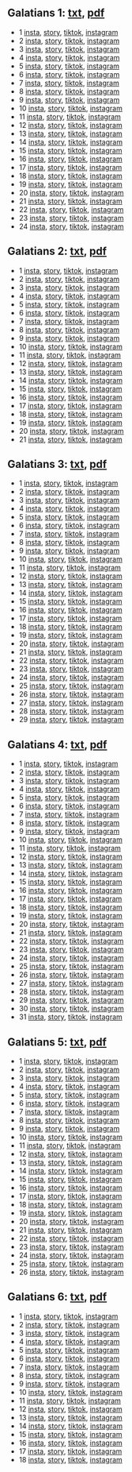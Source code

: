 ## Galatians 1: [txt](../../txts/Galatians_1aarm.txt), [pdf](../../pdfs/Galatians_1.pdf)
- 1 [insta](../../insta/Galatians/Galatians1-1-insta-title.jpg), [story](../../stories/Galatians/Galatians1-1-insta-title-story.jpg), [tiktok](), [instagram]()
- 2 [insta](../../insta/Galatians/Galatians1-2-insta-title.jpg), [story](../../stories/Galatians/Galatians1-2-insta-title-story.jpg), [tiktok](), [instagram]()
- 3 [insta](../../insta/Galatians/Galatians1-3-insta-title.jpg), [story](../../stories/Galatians/Galatians1-3-insta-title-story.jpg), [tiktok](), [instagram]()
- 4 [insta](../../insta/Galatians/Galatians1-4-insta-title.jpg), [story](../../stories/Galatians/Galatians1-4-insta-title-story.jpg), [tiktok](), [instagram]()
- 5 [insta](../../insta/Galatians/Galatians1-5-insta-title.jpg), [story](../../stories/Galatians/Galatians1-5-insta-title-story.jpg), [tiktok](), [instagram]()
- 6 [insta](../../insta/Galatians/Galatians1-6-insta-title.jpg), [story](../../stories/Galatians/Galatians1-6-insta-title-story.jpg), [tiktok](), [instagram]()
- 7 [insta](../../insta/Galatians/Galatians1-7-insta-title.jpg), [story](../../stories/Galatians/Galatians1-7-insta-title-story.jpg), [tiktok](), [instagram]()
- 8 [insta](../../insta/Galatians/Galatians1-8-insta-title.jpg), [story](../../stories/Galatians/Galatians1-8-insta-title-story.jpg), [tiktok](), [instagram]()
- 9 [insta](../../insta/Galatians/Galatians1-9-insta-title.jpg), [story](../../stories/Galatians/Galatians1-9-insta-title-story.jpg), [tiktok](), [instagram]()
- 10 [insta](../../insta/Galatians/Galatians1-10-insta-title.jpg), [story](../../stories/Galatians/Galatians1-10-insta-title-story.jpg), [tiktok](), [instagram]()
- 11 [insta](../../insta/Galatians/Galatians1-11-insta-title.jpg), [story](../../stories/Galatians/Galatians1-11-insta-title-story.jpg), [tiktok](), [instagram]()
- 12 [insta](../../insta/Galatians/Galatians1-12-insta-title.jpg), [story](../../stories/Galatians/Galatians1-12-insta-title-story.jpg), [tiktok](), [instagram]()
- 13 [insta](../../insta/Galatians/Galatians1-13-insta-title.jpg), [story](../../stories/Galatians/Galatians1-13-insta-title-story.jpg), [tiktok](), [instagram]()
- 14 [insta](../../insta/Galatians/Galatians1-14-insta-title.jpg), [story](../../stories/Galatians/Galatians1-14-insta-title-story.jpg), [tiktok](), [instagram]()
- 15 [insta](../../insta/Galatians/Galatians1-15-insta-title.jpg), [story](../../stories/Galatians/Galatians1-15-insta-title-story.jpg), [tiktok](), [instagram]()
- 16 [insta](../../insta/Galatians/Galatians1-16-insta-title.jpg), [story](../../stories/Galatians/Galatians1-16-insta-title-story.jpg), [tiktok](), [instagram]()
- 17 [insta](../../insta/Galatians/Galatians1-17-insta-title.jpg), [story](../../stories/Galatians/Galatians1-17-insta-title-story.jpg), [tiktok](), [instagram]()
- 18 [insta](../../insta/Galatians/Galatians1-18-insta-title.jpg), [story](../../stories/Galatians/Galatians1-18-insta-title-story.jpg), [tiktok](), [instagram]()
- 19 [insta](../../insta/Galatians/Galatians1-19-insta-title.jpg), [story](../../stories/Galatians/Galatians1-19-insta-title-story.jpg), [tiktok](), [instagram]()
- 20 [insta](../../insta/Galatians/Galatians1-20-insta-title.jpg), [story](../../stories/Galatians/Galatians1-20-insta-title-story.jpg), [tiktok](), [instagram]()
- 21 [insta](../../insta/Galatians/Galatians1-21-insta-title.jpg), [story](../../stories/Galatians/Galatians1-21-insta-title-story.jpg), [tiktok](), [instagram]()
- 22 [insta](../../insta/Galatians/Galatians1-22-insta-title.jpg), [story](../../stories/Galatians/Galatians1-22-insta-title-story.jpg), [tiktok](), [instagram]()
- 23 [insta](../../insta/Galatians/Galatians1-23-insta-title.jpg), [story](../../stories/Galatians/Galatians1-23-insta-title-story.jpg), [tiktok](), [instagram]()
- 24 [insta](../../insta/Galatians/Galatians1-24-insta-title.jpg), [story](../../stories/Galatians/Galatians1-24-insta-title-story.jpg), [tiktok](), [instagram]()
## Galatians 2: [txt](../../txts/Galatians_2aarm.txt), [pdf](../../pdfs/Galatians_2.pdf)
- 1 [insta](../../insta/Galatians/Galatians2-1-insta-title.jpg), [story](../../stories/Galatians/Galatians2-1-insta-title-story.jpg), [tiktok](), [instagram]()
- 2 [insta](../../insta/Galatians/Galatians2-2-insta-title.jpg), [story](../../stories/Galatians/Galatians2-2-insta-title-story.jpg), [tiktok](), [instagram]()
- 3 [insta](../../insta/Galatians/Galatians2-3-insta-title.jpg), [story](../../stories/Galatians/Galatians2-3-insta-title-story.jpg), [tiktok](), [instagram]()
- 4 [insta](../../insta/Galatians/Galatians2-4-insta-title.jpg), [story](../../stories/Galatians/Galatians2-4-insta-title-story.jpg), [tiktok](), [instagram]()
- 5 [insta](../../insta/Galatians/Galatians2-5-insta-title.jpg), [story](../../stories/Galatians/Galatians2-5-insta-title-story.jpg), [tiktok](), [instagram]()
- 6 [insta](../../insta/Galatians/Galatians2-6-insta-title.jpg), [story](../../stories/Galatians/Galatians2-6-insta-title-story.jpg), [tiktok](), [instagram]()
- 7 [insta](../../insta/Galatians/Galatians2-7-insta-title.jpg), [story](../../stories/Galatians/Galatians2-7-insta-title-story.jpg), [tiktok](), [instagram]()
- 8 [insta](../../insta/Galatians/Galatians2-8-insta-title.jpg), [story](../../stories/Galatians/Galatians2-8-insta-title-story.jpg), [tiktok](), [instagram]()
- 9 [insta](../../insta/Galatians/Galatians2-9-insta-title.jpg), [story](../../stories/Galatians/Galatians2-9-insta-title-story.jpg), [tiktok](), [instagram]()
- 10 [insta](../../insta/Galatians/Galatians2-10-insta-title.jpg), [story](../../stories/Galatians/Galatians2-10-insta-title-story.jpg), [tiktok](), [instagram]()
- 11 [insta](../../insta/Galatians/Galatians2-11-insta-title.jpg), [story](../../stories/Galatians/Galatians2-11-insta-title-story.jpg), [tiktok](), [instagram]()
- 12 [insta](../../insta/Galatians/Galatians2-12-insta-title.jpg), [story](../../stories/Galatians/Galatians2-12-insta-title-story.jpg), [tiktok](), [instagram]()
- 13 [insta](../../insta/Galatians/Galatians2-13-insta-title.jpg), [story](../../stories/Galatians/Galatians2-13-insta-title-story.jpg), [tiktok](), [instagram]()
- 14 [insta](../../insta/Galatians/Galatians2-14-insta-title.jpg), [story](../../stories/Galatians/Galatians2-14-insta-title-story.jpg), [tiktok](), [instagram]()
- 15 [insta](../../insta/Galatians/Galatians2-15-insta-title.jpg), [story](../../stories/Galatians/Galatians2-15-insta-title-story.jpg), [tiktok](), [instagram]()
- 16 [insta](../../insta/Galatians/Galatians2-16-insta-title.jpg), [story](../../stories/Galatians/Galatians2-16-insta-title-story.jpg), [tiktok](), [instagram]()
- 17 [insta](../../insta/Galatians/Galatians2-17-insta-title.jpg), [story](../../stories/Galatians/Galatians2-17-insta-title-story.jpg), [tiktok](), [instagram]()
- 18 [insta](../../insta/Galatians/Galatians2-18-insta-title.jpg), [story](../../stories/Galatians/Galatians2-18-insta-title-story.jpg), [tiktok](), [instagram]()
- 19 [insta](../../insta/Galatians/Galatians2-19-insta-title.jpg), [story](../../stories/Galatians/Galatians2-19-insta-title-story.jpg), [tiktok](), [instagram]()
- 20 [insta](../../insta/Galatians/Galatians2-20-insta-title.jpg), [story](../../stories/Galatians/Galatians2-20-insta-title-story.jpg), [tiktok](), [instagram]()
- 21 [insta](../../insta/Galatians/Galatians2-21-insta-title.jpg), [story](../../stories/Galatians/Galatians2-21-insta-title-story.jpg), [tiktok](), [instagram]()
## Galatians 3: [txt](../../txts/Galatians_3aarm.txt), [pdf](../../pdfs/Galatians_3.pdf)
- 1 [insta](../../insta/Galatians/Galatians3-1-insta-title.jpg), [story](../../stories/Galatians/Galatians3-1-insta-title-story.jpg), [tiktok](), [instagram]()
- 2 [insta](../../insta/Galatians/Galatians3-2-insta-title.jpg), [story](../../stories/Galatians/Galatians3-2-insta-title-story.jpg), [tiktok](), [instagram]()
- 3 [insta](../../insta/Galatians/Galatians3-3-insta-title.jpg), [story](../../stories/Galatians/Galatians3-3-insta-title-story.jpg), [tiktok](), [instagram]()
- 4 [insta](../../insta/Galatians/Galatians3-4-insta-title.jpg), [story](../../stories/Galatians/Galatians3-4-insta-title-story.jpg), [tiktok](), [instagram]()
- 5 [insta](../../insta/Galatians/Galatians3-5-insta-title.jpg), [story](../../stories/Galatians/Galatians3-5-insta-title-story.jpg), [tiktok](), [instagram]()
- 6 [insta](../../insta/Galatians/Galatians3-6-insta-title.jpg), [story](../../stories/Galatians/Galatians3-6-insta-title-story.jpg), [tiktok](), [instagram]()
- 7 [insta](../../insta/Galatians/Galatians3-7-insta-title.jpg), [story](../../stories/Galatians/Galatians3-7-insta-title-story.jpg), [tiktok](), [instagram]()
- 8 [insta](../../insta/Galatians/Galatians3-8-insta-title.jpg), [story](../../stories/Galatians/Galatians3-8-insta-title-story.jpg), [tiktok](), [instagram]()
- 9 [insta](../../insta/Galatians/Galatians3-9-insta-title.jpg), [story](../../stories/Galatians/Galatians3-9-insta-title-story.jpg), [tiktok](), [instagram]()
- 10 [insta](../../insta/Galatians/Galatians3-10-insta-title.jpg), [story](../../stories/Galatians/Galatians3-10-insta-title-story.jpg), [tiktok](), [instagram]()
- 11 [insta](../../insta/Galatians/Galatians3-11-insta-title.jpg), [story](../../stories/Galatians/Galatians3-11-insta-title-story.jpg), [tiktok](), [instagram]()
- 12 [insta](../../insta/Galatians/Galatians3-12-insta-title.jpg), [story](../../stories/Galatians/Galatians3-12-insta-title-story.jpg), [tiktok](), [instagram]()
- 13 [insta](../../insta/Galatians/Galatians3-13-insta-title.jpg), [story](../../stories/Galatians/Galatians3-13-insta-title-story.jpg), [tiktok](), [instagram]()
- 14 [insta](../../insta/Galatians/Galatians3-14-insta-title.jpg), [story](../../stories/Galatians/Galatians3-14-insta-title-story.jpg), [tiktok](), [instagram]()
- 15 [insta](../../insta/Galatians/Galatians3-15-insta-title.jpg), [story](../../stories/Galatians/Galatians3-15-insta-title-story.jpg), [tiktok](), [instagram]()
- 16 [insta](../../insta/Galatians/Galatians3-16-insta-title.jpg), [story](../../stories/Galatians/Galatians3-16-insta-title-story.jpg), [tiktok](), [instagram]()
- 17 [insta](../../insta/Galatians/Galatians3-17-insta-title.jpg), [story](../../stories/Galatians/Galatians3-17-insta-title-story.jpg), [tiktok](), [instagram]()
- 18 [insta](../../insta/Galatians/Galatians3-18-insta-title.jpg), [story](../../stories/Galatians/Galatians3-18-insta-title-story.jpg), [tiktok](), [instagram]()
- 19 [insta](../../insta/Galatians/Galatians3-19-insta-title.jpg), [story](../../stories/Galatians/Galatians3-19-insta-title-story.jpg), [tiktok](), [instagram]()
- 20 [insta](../../insta/Galatians/Galatians3-20-insta-title.jpg), [story](../../stories/Galatians/Galatians3-20-insta-title-story.jpg), [tiktok](), [instagram]()
- 21 [insta](../../insta/Galatians/Galatians3-21-insta-title.jpg), [story](../../stories/Galatians/Galatians3-21-insta-title-story.jpg), [tiktok](), [instagram]()
- 22 [insta](../../insta/Galatians/Galatians3-22-insta-title.jpg), [story](../../stories/Galatians/Galatians3-22-insta-title-story.jpg), [tiktok](), [instagram]()
- 23 [insta](../../insta/Galatians/Galatians3-23-insta-title.jpg), [story](../../stories/Galatians/Galatians3-23-insta-title-story.jpg), [tiktok](), [instagram]()
- 24 [insta](../../insta/Galatians/Galatians3-24-insta-title.jpg), [story](../../stories/Galatians/Galatians3-24-insta-title-story.jpg), [tiktok](), [instagram]()
- 25 [insta](../../insta/Galatians/Galatians3-25-insta-title.jpg), [story](../../stories/Galatians/Galatians3-25-insta-title-story.jpg), [tiktok](), [instagram]()
- 26 [insta](../../insta/Galatians/Galatians3-26-insta-title.jpg), [story](../../stories/Galatians/Galatians3-26-insta-title-story.jpg), [tiktok](), [instagram]()
- 27 [insta](../../insta/Galatians/Galatians3-27-insta-title.jpg), [story](../../stories/Galatians/Galatians3-27-insta-title-story.jpg), [tiktok](), [instagram]()
- 28 [insta](../../insta/Galatians/Galatians3-28-insta-title.jpg), [story](../../stories/Galatians/Galatians3-28-insta-title-story.jpg), [tiktok](), [instagram]()
- 29 [insta](../../insta/Galatians/Galatians3-29-insta-title.jpg), [story](../../stories/Galatians/Galatians3-29-insta-title-story.jpg), [tiktok](), [instagram]()
## Galatians 4: [txt](../../txts/Galatians_4aarm.txt), [pdf](../../pdfs/Galatians_4.pdf)
- 1 [insta](../../insta/Galatians/Galatians4-1-insta-title.jpg), [story](../../stories/Galatians/Galatians4-1-insta-title-story.jpg), [tiktok](), [instagram]()
- 2 [insta](../../insta/Galatians/Galatians4-2-insta-title.jpg), [story](../../stories/Galatians/Galatians4-2-insta-title-story.jpg), [tiktok](), [instagram]()
- 3 [insta](../../insta/Galatians/Galatians4-3-insta-title.jpg), [story](../../stories/Galatians/Galatians4-3-insta-title-story.jpg), [tiktok](), [instagram]()
- 4 [insta](../../insta/Galatians/Galatians4-4-insta-title.jpg), [story](../../stories/Galatians/Galatians4-4-insta-title-story.jpg), [tiktok](), [instagram]()
- 5 [insta](../../insta/Galatians/Galatians4-5-insta-title.jpg), [story](../../stories/Galatians/Galatians4-5-insta-title-story.jpg), [tiktok](), [instagram]()
- 6 [insta](../../insta/Galatians/Galatians4-6-insta-title.jpg), [story](../../stories/Galatians/Galatians4-6-insta-title-story.jpg), [tiktok](), [instagram]()
- 7 [insta](../../insta/Galatians/Galatians4-7-insta-title.jpg), [story](../../stories/Galatians/Galatians4-7-insta-title-story.jpg), [tiktok](), [instagram]()
- 8 [insta](../../insta/Galatians/Galatians4-8-insta-title.jpg), [story](../../stories/Galatians/Galatians4-8-insta-title-story.jpg), [tiktok](), [instagram]()
- 9 [insta](../../insta/Galatians/Galatians4-9-insta-title.jpg), [story](../../stories/Galatians/Galatians4-9-insta-title-story.jpg), [tiktok](), [instagram]()
- 10 [insta](../../insta/Galatians/Galatians4-10-insta-title.jpg), [story](../../stories/Galatians/Galatians4-10-insta-title-story.jpg), [tiktok](), [instagram]()
- 11 [insta](../../insta/Galatians/Galatians4-11-insta-title.jpg), [story](../../stories/Galatians/Galatians4-11-insta-title-story.jpg), [tiktok](), [instagram]()
- 12 [insta](../../insta/Galatians/Galatians4-12-insta-title.jpg), [story](../../stories/Galatians/Galatians4-12-insta-title-story.jpg), [tiktok](), [instagram]()
- 13 [insta](../../insta/Galatians/Galatians4-13-insta-title.jpg), [story](../../stories/Galatians/Galatians4-13-insta-title-story.jpg), [tiktok](), [instagram]()
- 14 [insta](../../insta/Galatians/Galatians4-14-insta-title.jpg), [story](../../stories/Galatians/Galatians4-14-insta-title-story.jpg), [tiktok](), [instagram]()
- 15 [insta](../../insta/Galatians/Galatians4-15-insta-title.jpg), [story](../../stories/Galatians/Galatians4-15-insta-title-story.jpg), [tiktok](), [instagram]()
- 16 [insta](../../insta/Galatians/Galatians4-16-insta-title.jpg), [story](../../stories/Galatians/Galatians4-16-insta-title-story.jpg), [tiktok](), [instagram]()
- 17 [insta](../../insta/Galatians/Galatians4-17-insta-title.jpg), [story](../../stories/Galatians/Galatians4-17-insta-title-story.jpg), [tiktok](), [instagram]()
- 18 [insta](../../insta/Galatians/Galatians4-18-insta-title.jpg), [story](../../stories/Galatians/Galatians4-18-insta-title-story.jpg), [tiktok](), [instagram]()
- 19 [insta](../../insta/Galatians/Galatians4-19-insta-title.jpg), [story](../../stories/Galatians/Galatians4-19-insta-title-story.jpg), [tiktok](), [instagram]()
- 20 [insta](../../insta/Galatians/Galatians4-20-insta-title.jpg), [story](../../stories/Galatians/Galatians4-20-insta-title-story.jpg), [tiktok](), [instagram]()
- 21 [insta](../../insta/Galatians/Galatians4-21-insta-title.jpg), [story](../../stories/Galatians/Galatians4-21-insta-title-story.jpg), [tiktok](), [instagram]()
- 22 [insta](../../insta/Galatians/Galatians4-22-insta-title.jpg), [story](../../stories/Galatians/Galatians4-22-insta-title-story.jpg), [tiktok](), [instagram]()
- 23 [insta](../../insta/Galatians/Galatians4-23-insta-title.jpg), [story](../../stories/Galatians/Galatians4-23-insta-title-story.jpg), [tiktok](), [instagram]()
- 24 [insta](../../insta/Galatians/Galatians4-24-insta-title.jpg), [story](../../stories/Galatians/Galatians4-24-insta-title-story.jpg), [tiktok](), [instagram]()
- 25 [insta](../../insta/Galatians/Galatians4-25-insta-title.jpg), [story](../../stories/Galatians/Galatians4-25-insta-title-story.jpg), [tiktok](), [instagram]()
- 26 [insta](../../insta/Galatians/Galatians4-26-insta-title.jpg), [story](../../stories/Galatians/Galatians4-26-insta-title-story.jpg), [tiktok](), [instagram]()
- 27 [insta](../../insta/Galatians/Galatians4-27-insta-title.jpg), [story](../../stories/Galatians/Galatians4-27-insta-title-story.jpg), [tiktok](), [instagram]()
- 28 [insta](../../insta/Galatians/Galatians4-28-insta-title.jpg), [story](../../stories/Galatians/Galatians4-28-insta-title-story.jpg), [tiktok](), [instagram]()
- 29 [insta](../../insta/Galatians/Galatians4-29-insta-title.jpg), [story](../../stories/Galatians/Galatians4-29-insta-title-story.jpg), [tiktok](), [instagram]()
- 30 [insta](../../insta/Galatians/Galatians4-30-insta-title.jpg), [story](../../stories/Galatians/Galatians4-30-insta-title-story.jpg), [tiktok](), [instagram]()
- 31 [insta](../../insta/Galatians/Galatians4-31-insta-title.jpg), [story](../../stories/Galatians/Galatians4-31-insta-title-story.jpg), [tiktok](), [instagram]()
## Galatians 5: [txt](../../txts/Galatians_5aarm.txt), [pdf](../../pdfs/Galatians_5.pdf)
- 1 [insta](../../insta/Galatians/Galatians5-1-insta-title.jpg), [story](../../stories/Galatians/Galatians5-1-insta-title-story.jpg), [tiktok](), [instagram]()
- 2 [insta](../../insta/Galatians/Galatians5-2-insta-title.jpg), [story](../../stories/Galatians/Galatians5-2-insta-title-story.jpg), [tiktok](), [instagram]()
- 3 [insta](../../insta/Galatians/Galatians5-3-insta-title.jpg), [story](../../stories/Galatians/Galatians5-3-insta-title-story.jpg), [tiktok](), [instagram]()
- 4 [insta](../../insta/Galatians/Galatians5-4-insta-title.jpg), [story](../../stories/Galatians/Galatians5-4-insta-title-story.jpg), [tiktok](), [instagram]()
- 5 [insta](../../insta/Galatians/Galatians5-5-insta-title.jpg), [story](../../stories/Galatians/Galatians5-5-insta-title-story.jpg), [tiktok](), [instagram]()
- 6 [insta](../../insta/Galatians/Galatians5-6-insta-title.jpg), [story](../../stories/Galatians/Galatians5-6-insta-title-story.jpg), [tiktok](), [instagram]()
- 7 [insta](../../insta/Galatians/Galatians5-7-insta-title.jpg), [story](../../stories/Galatians/Galatians5-7-insta-title-story.jpg), [tiktok](), [instagram]()
- 8 [insta](../../insta/Galatians/Galatians5-8-insta-title.jpg), [story](../../stories/Galatians/Galatians5-8-insta-title-story.jpg), [tiktok](), [instagram]()
- 9 [insta](../../insta/Galatians/Galatians5-9-insta-title.jpg), [story](../../stories/Galatians/Galatians5-9-insta-title-story.jpg), [tiktok](), [instagram]()
- 10 [insta](../../insta/Galatians/Galatians5-10-insta-title.jpg), [story](../../stories/Galatians/Galatians5-10-insta-title-story.jpg), [tiktok](), [instagram]()
- 11 [insta](../../insta/Galatians/Galatians5-11-insta-title.jpg), [story](../../stories/Galatians/Galatians5-11-insta-title-story.jpg), [tiktok](), [instagram]()
- 12 [insta](../../insta/Galatians/Galatians5-12-insta-title.jpg), [story](../../stories/Galatians/Galatians5-12-insta-title-story.jpg), [tiktok](), [instagram]()
- 13 [insta](../../insta/Galatians/Galatians5-13-insta-title.jpg), [story](../../stories/Galatians/Galatians5-13-insta-title-story.jpg), [tiktok](), [instagram]()
- 14 [insta](../../insta/Galatians/Galatians5-14-insta-title.jpg), [story](../../stories/Galatians/Galatians5-14-insta-title-story.jpg), [tiktok](), [instagram]()
- 15 [insta](../../insta/Galatians/Galatians5-15-insta-title.jpg), [story](../../stories/Galatians/Galatians5-15-insta-title-story.jpg), [tiktok](), [instagram]()
- 16 [insta](../../insta/Galatians/Galatians5-16-insta-title.jpg), [story](../../stories/Galatians/Galatians5-16-insta-title-story.jpg), [tiktok](), [instagram]()
- 17 [insta](../../insta/Galatians/Galatians5-17-insta-title.jpg), [story](../../stories/Galatians/Galatians5-17-insta-title-story.jpg), [tiktok](), [instagram]()
- 18 [insta](../../insta/Galatians/Galatians5-18-insta-title.jpg), [story](../../stories/Galatians/Galatians5-18-insta-title-story.jpg), [tiktok](), [instagram]()
- 19 [insta](../../insta/Galatians/Galatians5-19-insta-title.jpg), [story](../../stories/Galatians/Galatians5-19-insta-title-story.jpg), [tiktok](), [instagram]()
- 20 [insta](../../insta/Galatians/Galatians5-20-insta-title.jpg), [story](../../stories/Galatians/Galatians5-20-insta-title-story.jpg), [tiktok](), [instagram]()
- 21 [insta](../../insta/Galatians/Galatians5-21-insta-title.jpg), [story](../../stories/Galatians/Galatians5-21-insta-title-story.jpg), [tiktok](), [instagram]()
- 22 [insta](../../insta/Galatians/Galatians5-22-insta-title.jpg), [story](../../stories/Galatians/Galatians5-22-insta-title-story.jpg), [tiktok](), [instagram]()
- 23 [insta](../../insta/Galatians/Galatians5-23-insta-title.jpg), [story](../../stories/Galatians/Galatians5-23-insta-title-story.jpg), [tiktok](), [instagram]()
- 24 [insta](../../insta/Galatians/Galatians5-24-insta-title.jpg), [story](../../stories/Galatians/Galatians5-24-insta-title-story.jpg), [tiktok](), [instagram]()
- 25 [insta](../../insta/Galatians/Galatians5-25-insta-title.jpg), [story](../../stories/Galatians/Galatians5-25-insta-title-story.jpg), [tiktok](), [instagram]()
- 26 [insta](../../insta/Galatians/Galatians5-26-insta-title.jpg), [story](../../stories/Galatians/Galatians5-26-insta-title-story.jpg), [tiktok](), [instagram]()
## Galatians 6: [txt](../../txts/Galatians_6aarm.txt), [pdf](../../pdfs/Galatians_6.pdf)
- 1 [insta](../../insta/Galatians/Galatians6-1-insta-title.jpg), [story](../../stories/Galatians/Galatians6-1-insta-title-story.jpg), [tiktok](), [instagram]()
- 2 [insta](../../insta/Galatians/Galatians6-2-insta-title.jpg), [story](../../stories/Galatians/Galatians6-2-insta-title-story.jpg), [tiktok](), [instagram]()
- 3 [insta](../../insta/Galatians/Galatians6-3-insta-title.jpg), [story](../../stories/Galatians/Galatians6-3-insta-title-story.jpg), [tiktok](), [instagram]()
- 4 [insta](../../insta/Galatians/Galatians6-4-insta-title.jpg), [story](../../stories/Galatians/Galatians6-4-insta-title-story.jpg), [tiktok](), [instagram]()
- 5 [insta](../../insta/Galatians/Galatians6-5-insta-title.jpg), [story](../../stories/Galatians/Galatians6-5-insta-title-story.jpg), [tiktok](), [instagram]()
- 6 [insta](../../insta/Galatians/Galatians6-6-insta-title.jpg), [story](../../stories/Galatians/Galatians6-6-insta-title-story.jpg), [tiktok](), [instagram]()
- 7 [insta](../../insta/Galatians/Galatians6-7-insta-title.jpg), [story](../../stories/Galatians/Galatians6-7-insta-title-story.jpg), [tiktok](), [instagram]()
- 8 [insta](../../insta/Galatians/Galatians6-8-insta-title.jpg), [story](../../stories/Galatians/Galatians6-8-insta-title-story.jpg), [tiktok](), [instagram]()
- 9 [insta](../../insta/Galatians/Galatians6-9-insta-title.jpg), [story](../../stories/Galatians/Galatians6-9-insta-title-story.jpg), [tiktok](), [instagram]()
- 10 [insta](../../insta/Galatians/Galatians6-10-insta-title.jpg), [story](../../stories/Galatians/Galatians6-10-insta-title-story.jpg), [tiktok](), [instagram]()
- 11 [insta](../../insta/Galatians/Galatians6-11-insta-title.jpg), [story](../../stories/Galatians/Galatians6-11-insta-title-story.jpg), [tiktok](), [instagram]()
- 12 [insta](../../insta/Galatians/Galatians6-12-insta-title.jpg), [story](../../stories/Galatians/Galatians6-12-insta-title-story.jpg), [tiktok](), [instagram]()
- 13 [insta](../../insta/Galatians/Galatians6-13-insta-title.jpg), [story](../../stories/Galatians/Galatians6-13-insta-title-story.jpg), [tiktok](), [instagram]()
- 14 [insta](../../insta/Galatians/Galatians6-14-insta-title.jpg), [story](../../stories/Galatians/Galatians6-14-insta-title-story.jpg), [tiktok](), [instagram]()
- 15 [insta](../../insta/Galatians/Galatians6-15-insta-title.jpg), [story](../../stories/Galatians/Galatians6-15-insta-title-story.jpg), [tiktok](), [instagram]()
- 16 [insta](../../insta/Galatians/Galatians6-16-insta-title.jpg), [story](../../stories/Galatians/Galatians6-16-insta-title-story.jpg), [tiktok](), [instagram]()
- 17 [insta](../../insta/Galatians/Galatians6-17-insta-title.jpg), [story](../../stories/Galatians/Galatians6-17-insta-title-story.jpg), [tiktok](), [instagram]()
- 18 [insta](../../insta/Galatians/Galatians6-18-insta-title.jpg), [story](../../stories/Galatians/Galatians6-18-insta-title-story.jpg), [tiktok](), [instagram]()
